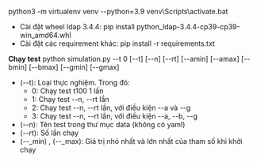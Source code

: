 python3 -m virtualenv venv --python=3.9
venv\Scripts\activate.bat

- Cài đặt wheel ldap 3.4.4:
pip install python_ldap-3.4.4-cp39-cp39-win_amd64.whl
- Cài đặt các requirement khác:
pip install -r requirements.txt

**Chạy test**
python simulation.py --t 0 [--t] [--n] [--rt] [--amin] [--amax] [--bmin] [--bmax] [--gmin] [--gmax]

- (--t): Loại thực nghiệm. Trong đó:
    + 0: Chạy test t100 1 lần
    + 1: Chạy test --n, --rt lần
    + 2: Chạy test --n, --rt lần, với điều kiện --a và --g
    + 3: Chạy test --n, --rt lần, với điều kiện --a, --b, --g
- (--n): Tên test trong thư mục data (không có yaml)
- (--rt): Số lần chạy
- (--_min) , (--_max): Giá trị nhỏ nhất và lớn nhất của tham số khi khởi chạy